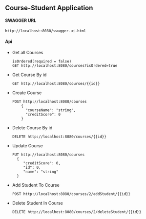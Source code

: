 ## Course-Student Application ##


#### SWAGGER URL

    http://localhost:8080/swagger-ui.html


#### Api 

* Get all Courses
    ```
    isOrdered(required = false)
    GET http://localhost:8080/courses?isOrdered=true
    ```

* Get Course By id
    ```
    GET http://localhost:8080/courses/{{id}}
    ```

* Create Course
    ```
    POST http://localhost:8080/courses
        {
          "courseName": "string",
          "creditScore": 0
        }
    ```
* Delete Course By id
    ```
    DELETE http://localhost:8080/courses/{{id}}
    ```

* Update Course
    ```
    PUT http://localhost:8080/courses
      {
         "creditScore": 0,
         "id": 0,
         "name": "string"
      }
    ```

* Add Student To Course

    ```
    POST http://localhost:8080/courses/2/addStudent/{{id}}
    ```

* Delete Student In Course

    ```
    DELETE http://localhost:8080/courses/2/deleteStudent/{{id}}
    ```
